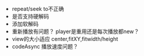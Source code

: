 - repeat/seek to不正确
- 是否支持硬解码
- 添加软解码
- 重新播放有问题？ player是重用还是每次播放都new？
- view的大小适应 center,fitXY,fitwidth/height
- codeAsync 播放速度问题？

